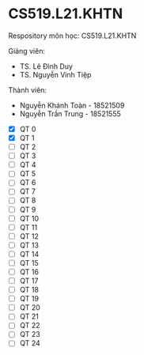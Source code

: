 # CS519.L21.KHTN
Respository môn học: CS519.L21.KHTN

Giảng viên: 
 <ul>
    <li> TS. Lê Đình Duy</li>
    <li> TS. Nguyễn Vinh Tiệp</li>
</ul>
            
Thành viên:
  - Nguyễn Khánh Toàn - 18521509
  - Nguyễn Trần Trung - 18521555

- [x] QT 0
- [x] QT 1
- [ ] QT 2
- [ ] QT 3
- [ ] QT 4
- [ ] QT 5
- [ ] QT 6
- [ ] QT 7
- [ ] QT 8
- [ ] QT 9
- [ ] QT 10
- [ ] QT 11
- [ ] QT 12
- [ ] QT 13
- [ ] QT 14
- [ ] QT 15
- [ ] QT 16
- [ ] QT 17
- [ ] QT 18
- [ ] QT 19
- [ ] QT 20
- [ ] QT 21
- [ ] QT 22
- [ ] QT 23
- [ ] QT 24

